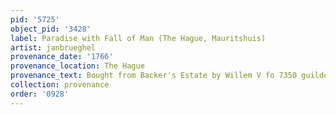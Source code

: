```yaml
---
pid: '5725'
object_pid: '3428'
label: Paradise with Fall of Man (The Hague, Mauritshuis)
artist: janbrueghel
provenance_date: '1766'
provenance_location: The Hague
provenance_text: Bought from Backer's Estate by Willem V fo 7350 guilders
collection: provenance
order: '0928'
---
```

